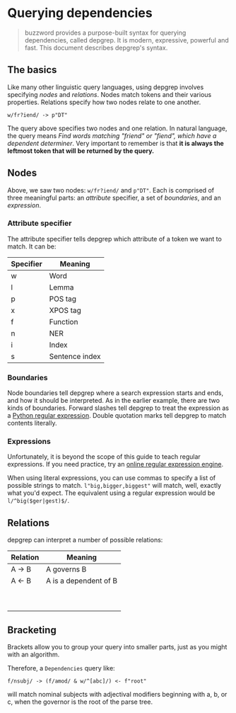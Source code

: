 # Querying dependencies

> buzzword provides a purpose-built syntax for querying dependencies, called depgrep. It is modern, expressive, powerful and fast. This document describes depgrep's syntax.

## The basics

Like many other linguistic query languages, using depgrep involves specifying *nodes* and *relations*. Nodes match tokens and their various properties. Relations specify how two nodes relate to one another.

    w/fr?iend/ -> p"DT"

The query above specifies two nodes and one relation. In natural language, the query means *Find words matching "friend" or "fiend", which have a dependent determiner*. Very important to remember is that **it is always the leftmost token that will be returned by the query.**

## Nodes

Above, we saw two nodes: `w/fr?iend/` and `p"DT"`. Each is comprised of three meaningful parts: an *attribute* specifier, a set of *boundaries*, and an *expression*.

### Attribute specifier

The attribute specifier tells depgrep which attribute of a token we want to match. It can be:

| Specifier  |  Meaning |
|---|---|
| w  | Word  |
| l  | Lemma  |
| p  | POS tag  |
| x  | XPOS tag |
| f  | Function |
| n  | NER  |
| i  | Index  |
| s  | Sentence index  |

### Boundaries

Node boundaries tell depgrep where a search expression starts and ends, and how it should be interpreted. As in the earlier example, there are two kinds of boundaries. Forward slashes tell depgrep to treat the expression as a [Python regular expression](). Double quotation marks tell depgrep to match contents literally.

### Expressions

Unfortunately, it is beyond the scope of this guide to teach regular expressions. If you need practice, try an [online regular expression engine]().

When using literal expressions, you can use commas to specify a list of possible strings to match. `l"big,bigger,biggest"` will match, well, exactly what you'd expect. The equivalent using a regular expression would be `l/^big($ger|gest)$/`.

## Relations

depgrep can interpret a number of possible relations:

| Relation | Meaning
|-----|------|
| A -> B    | A governs B     |
| A <- B   |  A is a dependent of B   |
|     |      |
|     |      |
|     |      |
|     |      |
|     |      |
|     |      |
|     |      |
|     |      |
|     |      |


## Bracketing

Brackets allow you to group your query into smaller parts, just as you might with an algorithm.

Therefore, a `Dependencies` query like:

    f/nsubj/ -> (f/amod/ & w/^[abc]/) <- f"root"

will match nominal subjects with adjectival modifiers beginning with a, b, or c, when the governor is the root of the parse tree.